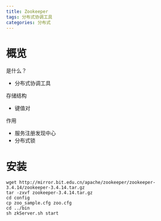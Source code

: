 ```yaml
---
title: Zookeeper
tags: 分布式协调工具
categories: 分布式
---
```




# 概览

是什么？

- 分布式协调工具

存储结构

- 键值对

作用

- 服务注册发现中心
- 分布式锁



# 安装

```shell
wget http://mirror.bit.edu.cn/apache/zookeeper/zookeeper-3.4.14/zookeeper-3.4.14.tar.gz
tar -zxvf zookeeper-3.4.14.tar.gz
cd config
cp zoo_sample.cfg zoo.cfg
cd ../bin
sh zkServer.sh start
```

